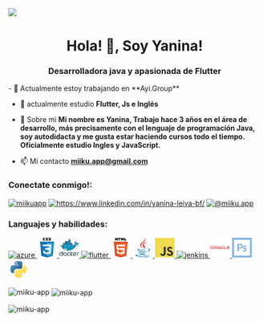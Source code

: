 <div id="header" aling="center">
  <img src="https://tenor.com/es/view/using-the-computer-debbie-harper-harper-house-on-the-pc-typing-gif-26193289" width="200" />
<h1 align="center">Hola! 👋, Soy Yanina!</h1>
<h3 align="center">Desarrolladora java y apasionada de Flutter</h3>
</div>
- 🔭 Actualmente estoy trabajando en **Ayi.Group**

- 🌱 actualmente estudio **Flutter, Js e Inglés**

- 💬 Sobre mi **Mi nombre es Yanina, Trabajo hace 3 años en el área de desarrollo, más precisamente con el lenguaje de programación Java, soy autodidacta y me gusta estar haciendo cursos todo el tiempo. Oficialmente estudio Ingles y JavaScript.**

- 📫 Mi contacto **miiku.app@gmail.com**

<h3 align="left">Conectate conmigo!:</h3>
<p align="left">
<a href="https://twitter.com/miikuapp" target="blank"><img align="center" src="https://raw.githubusercontent.com/rahuldkjain/github-profile-readme-generator/master/src/images/icons/Social/twitter.svg" alt="miikuapp" height="30" width="40" /></a>
<a href="https://linkedin.com/in/https://www.linkedin.com/in/yanina-leiva-bf/" target="blank"><img align="center" src="https://raw.githubusercontent.com/rahuldkjain/github-profile-readme-generator/master/src/images/icons/Social/linked-in-alt.svg" alt="https://www.linkedin.com/in/yanina-leiva-bf/" height="30" width="40" /></a>
<a href="https://instagram.com/@miiku.app" target="blank"><img align="center" src="https://raw.githubusercontent.com/rahuldkjain/github-profile-readme-generator/master/src/images/icons/Social/instagram.svg" alt="@miiku.app" height="30" width="40" /></a>
</p>

<h3 align="left">Languajes y habilidades:</h3>
<p align="left"> <a href="https://azure.microsoft.com/en-in/" target="_blank" rel="noreferrer"> <img src="https://www.vectorlogo.zone/logos/microsoft_azure/microsoft_azure-icon.svg" alt="azure" width="40" height="40"/> </a> <a href="https://www.w3schools.com/css/" target="_blank" rel="noreferrer"> <img src="https://raw.githubusercontent.com/devicons/devicon/master/icons/css3/css3-original-wordmark.svg" alt="css3" width="40" height="40"/> </a> <a href="https://www.docker.com/" target="_blank" rel="noreferrer"> <img src="https://raw.githubusercontent.com/devicons/devicon/master/icons/docker/docker-original-wordmark.svg" alt="docker" width="40" height="40"/> </a> <a href="https://flutter.dev" target="_blank" rel="noreferrer"> <img src="https://www.vectorlogo.zone/logos/flutterio/flutterio-icon.svg" alt="flutter" width="40" height="40"/> </a> <a href="https://www.w3.org/html/" target="_blank" rel="noreferrer"> <img src="https://raw.githubusercontent.com/devicons/devicon/master/icons/html5/html5-original-wordmark.svg" alt="html5" width="40" height="40"/> </a> <a href="https://www.java.com" target="_blank" rel="noreferrer"> <img src="https://raw.githubusercontent.com/devicons/devicon/master/icons/java/java-original.svg" alt="java" width="40" height="40"/> </a> <a href="https://developer.mozilla.org/en-US/docs/Web/JavaScript" target="_blank" rel="noreferrer"> <img src="https://raw.githubusercontent.com/devicons/devicon/master/icons/javascript/javascript-original.svg" alt="javascript" width="40" height="40"/> </a> <a href="https://www.jenkins.io" target="_blank" rel="noreferrer"> <img src="https://www.vectorlogo.zone/logos/jenkins/jenkins-icon.svg" alt="jenkins" width="40" height="40"/> </a> <a href="https://www.oracle.com/" target="_blank" rel="noreferrer"> <img src="https://raw.githubusercontent.com/devicons/devicon/master/icons/oracle/oracle-original.svg" alt="oracle" width="40" height="40"/> </a> <a href="https://www.photoshop.com/en" target="_blank" rel="noreferrer"> <img src="https://raw.githubusercontent.com/devicons/devicon/master/icons/photoshop/photoshop-line.svg" alt="photoshop" width="40" height="40"/> </a> <a href="https://www.python.org" target="_blank" rel="noreferrer"> <img src="https://raw.githubusercontent.com/devicons/devicon/master/icons/python/python-original.svg" alt="python" width="40" height="40"/> </a> </p>

<p><img align="left" src="https://github-readme-stats.vercel.app/api/top-langs?username=miiku-app&show_icons=true&locale=en&layout=compact" alt="miiku-app" /></p>

<p>&nbsp;<img align="center" src="https://github-readme-stats.vercel.app/api?username=miiku-app&show_icons=true&locale=en" alt="miiku-app" /></p>

<p><img align="center" src="https://github-readme-streak-stats.herokuapp.com/?user=miiku-app&" alt="miiku-app" /></p>

